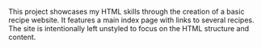 This project showcases my HTML skills through the creation of a basic recipe website. It features a main index page with links to several recipes. The site is intentionally left unstyled to focus on the HTML structure and content.